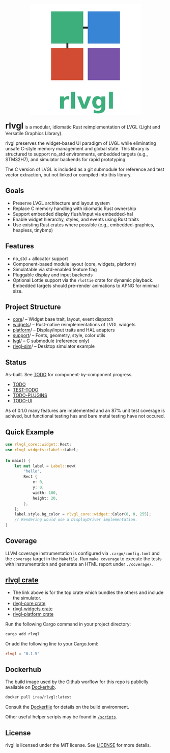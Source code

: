 <p align="center">
  <img src="./rlvgl-logo.png" alt="rlvgl" />
</p>

<span style="font-size:26px"><b>rlvgl</b></span> is a modular, idiomatic Rust reimplementation of LVGL (Light and Versatile Graphics Library).

rlvgl preserves the widget-based UI paradigm of LVGL while eliminating unsafe C-style memory management and global state. This library is structured to support no_std environments, embedded targets (e.g., STM32H7), and simulator backends for rapid prototyping.

The C version of LVGL is included as a git submodule for reference and test vector extraction, but not linked or compiled into this library.

## Goals
- Preserve LVGL architecture and layout system
- Replace C memory handling with idiomatic Rust ownership
- Support embedded display flush/input via embedded-hal
- Enable widget hierarchy, styles, and events using Rust traits
- Use existing Rust crates where possible (e.g., embedded-graphics, heapless, tinybmp)

## Features
- no_std + allocator support
- Component-based module layout (core, widgets, platform)
- Simulatable via std-enabled feature flag
- Pluggable display and input backends
- Optional Lottie support via the `rlottie` crate for dynamic playback.
  Embedded targets should pre-render animations to APNG for minimal size.

## Project Structure
- [core](https://github.com/SoftOboros/rlvgl/blob/main/core/README.md)/ – Widget base trait, layout, event dispatch
- [widgets](https://github.com/SoftOboros/rlvgl/blob/main/widgets/widgets/README.md)/ – Rust-native reimplementations of LVGL widgets
- [platform](https://github.com/SoftOboros/rlvgl/blob/main/platform/platform/README.md)/ – Display/input traits and HAL adapters
- [support](https://github.com/SoftOboros/rlvgl/blob/main/support/README.md)/ – Fonts, geometry, style, color utils
- [lvgl](https://github.com/lvgl/lvgl/blob/master/README.md)/ – C submodule (reference only)
- [rlvgl-sim](https://github.com/SoftOboros/rlvgl/tree/main/examples/sim/README.md)/ – Desktop simulator example
## Status

As-built. See [TODO](https://github.com/SoftOboros/rlvgl/blob/main/docs/TODO.md) for component-by-component progress.
- [TODO](https://github.com/SoftOboros/rlvgl/blob/main/docs/TODO.md)
- [TEST-TODO](https://github.com/SoftOboros/rlvgl/blob/main/docs/TEST-TODO.md)
- [TODO-PLUGINS](https://github.com/SoftOboros/rlvgl/blob/main/docs/TODO-PLUGINS.md)
- [TODO-UI](https://github.com/SoftOboros/rlvgl/blob/main/docs/TODO-UI.md)

As of 0.1.0 many features are implemented and an 87% unit test coverage
is achived, but functional testing has and bare metal testing have not
occured.

## Quick Example

```rust
use rlvgl_core::widget::Rect;
use rlvgl_widgets::label::Label;

fn main() {
    let mut label = Label::new(
        "hello",
        Rect {
            x: 0,
            y: 0,
            width: 100,
            height: 20,
        },
    );
    label.style.bg_color = rlvgl_core::widget::Color(0, 0, 255);
    // Rendering would use a DisplayDriver implementation.
}
```

## Coverage

LLVM coverage instrumentation is configured via `.cargo/config.toml` and the
`coverage` target in the `Makefile`. Run `make coverage` to execute the tests
with instrumentation and generate an HTML report under `./coverage/`.

## [rlvgl crate](https://crates.io/crates/rlvgl)
- The link above is for the top crate which bundles the others and include the simulator.
- [rlvgl-core crate](https://crates.io/crates/rlvgl-core)
- [rlvgl-widgets crate](https://crates.io/crates/rlvgl-widgets)
- [rlvgl-platform crate](https://crates.io/crates/rlvgl-platform)

Run the following Cargo command in your project directory:
```bash
cargo add rlvgl
```
Or add the following line to your Cargo.toml:
```toml
rlvgl = "0.1.5"
```

## Dockerhub
The build image used by the Github worflow for this repo is publiclly available on [Dockerhub](https://hub.docker.com/r/iraa/rlvgl).
```bash
docker pull iraa/rlvgl:latest
```

Consult the [Dockerfile](https://github.com/SoftOboros/rlvgl/blob/main/Dockerfile) for details on the build environment.

Other useful helper scripts may be found in [`/scripts`](https://github.com/SoftOboros/rlvgl/blob/main/scripts).

## License
rlvgl is licensed under the MIT license.  See [LICENSE](https://github.com/SoftOboros/rlvgl/blob/main/LICENSE) for more details.